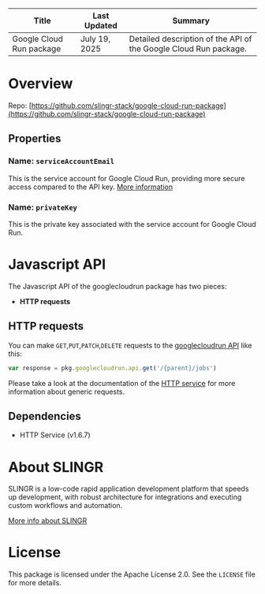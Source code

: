 <table class="table" style="margin-top: 10px">
    <thead>
    <tr>
        <th>Title</th>
        <th>Last Updated</th>
        <th>Summary</th>
    </tr>
    </thead>
    <tbody>
    <tr>
        <td>Google Cloud Run package</td>
        <td>July 19, 2025</td>
        <td>Detailed description of the API of the Google Cloud Run package.</td>
    </tr>
    </tbody>
</table>

# Overview

Repo: [https://github.com/slingr-stack/google-cloud-run-package](https://github.com/slingr-stack/google-cloud-run-package)

## Properties

### Name: `serviceAccountEmail`

This is the service account for Google Cloud Run, providing more secure access compared to the API key.
[More information](https://cloud.google.com/run/docs/securing/service-identity?hl=es-419&_gl=1*1yhyics*_up*MQ..&gclid=CjwKCAjwqMO0BhA8EiwAFTLgIFO0lq1Y-FSj3e3non2DOmPIoYiWuafPSXX5BbMF8gX3d8MJuxuU1xoC2uoQAvD_BwE&gclsrc=aw.ds)

### Name: `privateKey`

This is the private key associated with the service account for Google Cloud Run.

# Javascript API

The Javascript API of the googlecloudrun package has two pieces:

- **HTTP requests**

## HTTP requests

You can make `GET`,`PUT`,`PATCH`,`DELETE` requests to the [googlecloudrun API](https://cloud.google.com/run/docs/reference/rest) like this:

```javascript
var response = pkg.googlecloudrun.api.get('/{parent}/jobs')
```

Please take a look at the documentation of the [HTTP service](https://github.com/slingr-stack/http-service)
for more information about generic requests.

## Dependencies
* HTTP Service (v1.6.7)

# About SLINGR

SLINGR is a low-code rapid application development platform that speeds up development,
with robust architecture for integrations and executing custom workflows and automation.

[More info about SLINGR](https://slingr.io)

# License

This package is licensed under the Apache License 2.0. See the `LICENSE` file for more details.
